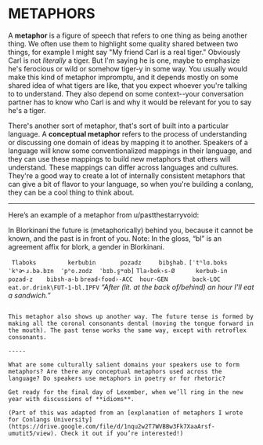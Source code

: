 # METAPHORS

A **metaphor** is a figure of speech that refers to one thing as being another thing. We often use them to highlight some quality shared between two things, for example I might say "My friend Carl is a real tiger." Obviously Carl is not _literally_ a tiger. But I'm saying he is one, maybe to emphasize he's ferocious or wild or somehow tiger-y in some way. You usually would make this kind of metaphor impromptu, and it depends mostly on some shared idea of what tigers are like, that you expect whoever you're talking to to understand. They also depend on some context--your conversation partner has to know who Carl is and why it would be relevant for you to say he's a tiger.

There's another sort of metaphor, that's sort of built into a particular language. A **conceptual metaphor** refers to the process of understanding or discussing one domain of ideas by mapping it to another. Speakers of a language will know some conventionalized mappings in their language, and they can use these mappings to build new metaphors that others will understand. These mappings can differ across languages and cultures. They're a good way to create a lot of internally consistent metaphors that can give a bit of flavor to your language, so when you're building a conlang, they can be a cool thing to think about.

-----

Here’s an example of a metaphor from u/pastthestarryvoid:

In Blorkinaní the future is (metaphorically) behind you, because it cannot be known, and the past is in front of you. Note: In the gloss, “bl” is an agreement affix for blork, a gender in Blorkinani.

` Tlaboks         kerbubin       pozadz     bibs̪hab.`
`[ˈtʰlɑ.boks      ˈkʰə˞ɹ.bə.bɪn  ˈpʰo.zɑdz  ˈbɪb.s̪ʷɑb]`
`Tla‹bok›s-Ø      kerbub-in      pozad-z    bibsh-a-b`
`bread‹food›-ACC  hour-GEN       back-LOC   eat.or.drink\FUT-1-bl.IPFV`
_“After (lit. at the back of/behind) an hour I’ll eat a sandwich.”_
```

This metaphor also shows up another way. The future tense is formed by making all the coronal consonants dental (moving the tongue forward in the mouth). The past tense works the same way, except with retroflex consonants.

-----

What are some culturally salient domains your speakers use to form metaphors? Are there any conceptual metaphors used across the language? Do speakers use metaphors in poetry or for rhetoric?

Get ready for the final day of Lexember, when we’ll ring in the new year with discussions of **idioms**.

(Part of this was adapted from an [explanation of metaphors I wrote for Conlangs University](https://drive.google.com/file/d/1nqu2w2T7WVBBw3Fk7XaaArsf-umutit5/view). Check it out if you’re interested!)
